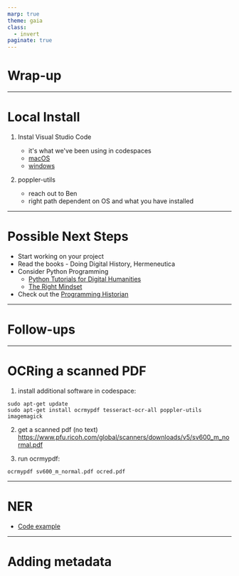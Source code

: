 ```yaml
---
marp: true
theme: gaia
class:
  - invert
paginate: true
---
```

<!-- _class: lead -->
# Wrap-up
---
# Local Install
1. Instal Visual Studio Code
     * it's what we've been using in codespaces
     * [macOS](https://code.visualstudio.com/docs/setup/mac)
     * [windows](https://code.visualstudio.com/docs/setup/windows)

2. poppler-utils 
    * reach out to Ben
    * right path dependent on OS and what you have installed
---
# Possible Next Steps
* Start working on your project
* Read the books - Doing Digital History, Hermeneutica
* Consider Python Programming
     * [Python Tutorials for Digital Humanities](https://www.youtube.com/@python-programming)
     * [The Right Mindset](https://norvig.com/21-days.html)
* Check out the [Programming Historian](https://programminghistorian.org/)
---
<!-- _class: lead -->
# Follow-ups
---
# OCRing a scanned PDF
1. install additional software in codespace:
```
sudo apt-get update
sudo apt-get install ocrmypdf tesseract-ocr-all poppler-utils imagemagick
```
2. get a scanned pdf (no text)
https://www.pfu.ricoh.com/global/scanners/downloads/v5/sv600_m_normal.pdf

3. run ocrmypdf:
```
ocrmypdf sv600_m_normal.pdf ocred.pdf
```
---
# NER
* [Code example](https://colab.research.google.com/github/NukeAce/HNG-named-entity-recognition/blob/master/Named_entity_recognition_using_spacy_model.ipynb#scrollTo=4zSSlTgxLAwK)
---
# Adding metadata


